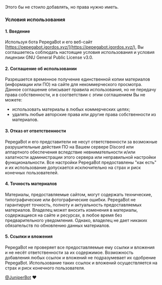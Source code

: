Этого бы не стоило добавлять, но права нужно иметь.
### Условия использования

#### 1. Введение<br>
Используя бота PepegaBot и его веб-сайт [https://pepegabot.igordos.xyz/](https://pepegabot.igordos.xyz/), Вы соглашаетесь соблюдать настоящие условия использования и условия лицензии GNU General Public License v3.0.
#### 2. Соглашение об использовании<br>
Разрешается временное получение единственной копии материалов (информации или ПО) на сайте для некоммерческого просмотра. Данное соглашение описывает правила использования, но не передачу права собственности, и в соответствии с этим соглашением Вы не можете:
- использовать материалы в любых коммерческих целях;
- удалять любые авторские права или другие права собственности из материалов.
#### 3. Отказ от ответственности<br>
PepegaBot и его представители не несут ответственности за возможные разрушительные действия ПО на Вашем сервере Discord или аппартного обеспечения  вследствие невнимательности и/или халатности администрации этого сервера или неправильной настройки функциональности. Все настройки PepegaBot предоставлены "как есть" и их использование допускается исключительно на страх и риск конечных пользователей.
#### 4. Точность материалов<br>
Материалы, предоставляемые сайтом, могут содержать технические, типографические или фотографические ошибки. PepegaBot не гарантирует точность, полноту и актуальность предоставляемых материалов. Владелец может вносить изменения в материалы, содержащиеся на сайте и ресурсах, в любое время без предварительного уведомления. Однако, владелец  не дает никаких обязательств по обновлению данных материалов.
#### 5. Ссылки и вложения<br>
PepegaBot не проверяет все предоставляемые ему ссылки и вложения и не несёт ответственности за их содержимое. Возможность добавления любых ссылок и вложений не подразумевает их одобрение PepegaBot. Использование таких ссылок и вложений осуществляется на страх и риск конечного пользователя.

[@JuniperBot](https://juniper.bot/terms) ❤
